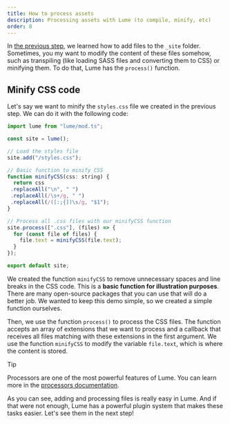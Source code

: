 ```yaml
---
title: How to process assets
description: Processing assets with Lume (to compile, minify, etc)
order: 8
---
```


In [the previous step,](./working-with-assets.md) we learned how to add files to
the `_site` folder. Sometimes, you my want to modify the content of these files
somehow, such as transpiling (like loading SASS files and converting them to
CSS) or minifying them. To do that, Lume has the `process()` function.

## Minify CSS code

Let's say we want to minify the `styles.css` file we created in the previous
step. We can do it with the following code:

<lume-code>

```js {title="_config.ts"}
import lume from "lume/mod.ts";

const site = lume();

// Load the styles file
site.add("/styles.css");

// Basic function to minify CSS
function minifyCSS(css: string) {
  return css
 .replaceAll("\n", " ")
 .replaceAll(/\s+/g, " ")
 .replaceAll(/([:;{])\s/g, "$1");
}

// Process all .css files with our minifyCSS function
site.process([".css"], (files) => {
  for (const file of files) {
    file.text = minifyCSS(file.text);
  }
});

export default site;
```

</lume-code>

We created the function `minifyCSS` to remove unnecessary spaces and line breaks
in the CSS code. This is a **basic function for illustration purposes**. There
are many open-source packages that you can use that will do a better job. We
wanted to keep this demo simple, so we created a simple function ourselves.

Then, we use the function `process()` to process the CSS files. The function
accepts an array of extensions that we want to process and a callback that
receives all files matching with these extensions in the first argument. We use
the function `minifyCSS` to modify the variable `file.text`, which is where the
content is stored.

> [!tip]
>
> Processors are one of the most powerful features of Lume. You can learn more
> in the [processors documentation](../core/processors.md).

As you can see, adding and processing files is really easy in Lume. And if that
were not enough, Lume has a powerful plugin system that makes these tasks
easier. Let's see them in the next step!
